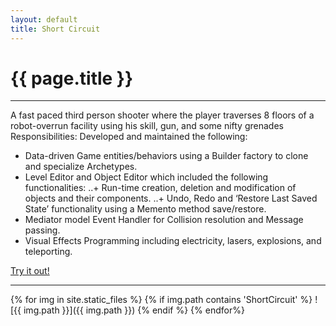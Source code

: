 ```yaml
---
layout: default
title: Short Circuit 
---
```

# {{ page.title }}

---

A fast paced third person shooter where the player traverses 8 floors of a robot-overrun facility using his skill, gun, and some nifty grenades
Responsibilities:
Developed and maintained the following:
+ Data-driven Game entities/behaviors using a Builder factory to clone and specialize Archetypes.
+ Level Editor and Object Editor which included the following functionalities:
..+ Run-time creation, deletion and modification of objects and their components.
..+ Undo, Redo and ‘Restore Last Saved State’ functionality using a Memento method save/restore.
+ Mediator model Event Handler for Collision resolution and Message passing.</li>
+ Visual Effects Programming including electricity, lasers, explosions, and teleporting.  </li>

[Try it out!](http://games.digipen.edu/downloads/shortcircuit)

---

{% for img in site.static_files %}
    {% if img.path contains 'ShortCircuit' %}
        ![{{ img.path }}]({{ img.path }})
    {% endif %}
{% endfor%}

